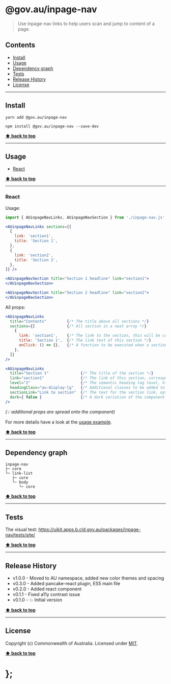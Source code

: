 @gov.au/inpage-nav
============

> Use inpage-nav links to help users scan and jump to content of a page.


## Contents

* [Install](#install)
* [Usage](#usage)
* [Dependency graph](#dependency-graph)
* [Tests](#tests)
* [Release History](#release-history)
* [License](#license)


----------------------------------------------------------------------------------------------------------------------------------------------------------------


## Install


```shell
yarn add @gov.au/inpage-nav
```

```shell
npm install @gov.au/inpage-nav --save-dev
```


**[⬆ back to top](#contents)**


----------------------------------------------------------------------------------------------------------------------------------------------------------------


## Usage


* [React](#react)


**[⬆ back to top](#contents)**


----------------------------------------------------------------------------------------------------------------------------------------------------------------


### React

Usage:

```jsx
import { AUinpageNavLinks, AUinpageNavSection } from './inpage-nav.js';

<AUinpageNavLinks sections={[
  {
    link: 'section1',
    title: 'Section 1',
  },
  {
    link: 'section2',
    title: 'Section 2',
  },
]} />

<AUinpageNavSection title="Section 1 headline" link="section1">
</AUinpageNavSection>

<AUinpageNavSection title="Section 2 headline" link="section2">
</AUinpageNavSection>
```

All props:

```jsx
<AUinpageNavLinks
  title="Contents"         {/* The title above all sections */}
  sections={[              {/* All section in a neat array */}
    {
      link: 'section1',    {/* The link to the section, this will be converted to a hash link */}
      title: 'Section 1',  {/* The link text of this section */}
      onClick: () => {},   {/* A function to be executed when a section is clicked, optional */}
    },
  ]}
/>

<AUinpageNavLinks
  title="Section 1"              {/* The title of the section */}
  link="section1"                {/* The link of this section, corresponds to the link inside AUinpageNavLinks */}
  level="2"                      {/* The semantic heading tag level, h1-h6, optional */}
  headingClass="au-display-lg"   {/* Additional classes to be added to the headline, optional */}
  sectionLink="Link to section"  {/* The text for the section link, optional */}
  dark={ false }                 {/* A dark variation of the component */}
/>
```
_(💡 additional props are spread onto the component)_

For more details have a look at the [usage example](https://github.com/govau/uikit/tree/master/packages/inpage-nav/tests/react/index.js).


**[⬆ back to top](#contents)**


----------------------------------------------------------------------------------------------------------------------------------------------------------------


## Dependency graph

```shell
inpage-nav
├─ core
└─ link-list
   ├─ core
   └─ body
      └─ core
```


**[⬆ back to top](#contents)**


----------------------------------------------------------------------------------------------------------------------------------------------------------------


## Tests

The visual test: https://uikit.apps.b.cld.gov.au/packages/inpage-nav/tests/site/


**[⬆ back to top](#contents)**


----------------------------------------------------------------------------------------------------------------------------------------------------------------


## Release History

* v1.0.0 - Moved to AU namespace, added new color themes and spacing
* v0.3.0 - Added pancake-react plugin, ES5 main file
* v0.2.0 - Added react component
* v0.1.1 - Fixed a11y contrast issue
* v0.1.0 - 💥 Initial version


**[⬆ back to top](#contents)**


----------------------------------------------------------------------------------------------------------------------------------------------------------------


## License

Copyright (c) Commonwealth of Australia.
Licensed under [MIT](https://raw.githubusercontent.com/govau/uikit/packages/core/master/LICENSE).


**[⬆ back to top](#contents)**

# };
